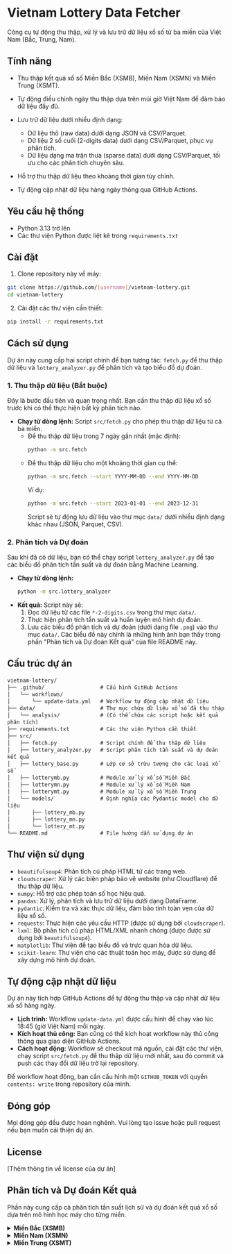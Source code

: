 # Vietnam Lottery Data Fetcher

Công cụ tự động thu thập, xử lý và lưu trữ dữ liệu xổ số từ ba miền của Việt Nam (Bắc, Trung, Nam).

## Tính năng

- Thu thập kết quả xổ số Miền Bắc (XSMB), Miền Nam (XSMN) và Miền Trung (XSMT).
- Tự động điều chỉnh ngày thu thập dựa trên múi giờ Việt Nam để đảm bảo dữ liệu đầy đủ.
- Lưu trữ dữ liệu dưới nhiều định dạng:
  - Dữ liệu thô (raw data) dưới dạng JSON và CSV/Parquet.
  - Dữ liệu 2 số cuối (2-digits data) dưới dạng CSV/Parquet, phục vụ phân tích.
  - Dữ liệu dạng ma trận thưa (sparse data) dưới dạng CSV/Parquet, tối ưu cho các phân tích chuyên sâu.
- Hỗ trợ thu thập dữ liệu theo khoảng thời gian tùy chỉnh.

- Tự động cập nhật dữ liệu hàng ngày thông qua GitHub Actions.

## Yêu cầu hệ thống

- Python 3.13 trở lên
- Các thư viện Python được liệt kê trong `requirements.txt`

## Cài đặt

1. Clone repository này về máy:

```bash
git clone https://github.com/[username]/vietnam-lottery.git
cd vietnam-lottery
```

2. Cài đặt các thư viện cần thiết:

```bash
pip install -r requirements.txt
```

## Cách sử dụng

Dự án này cung cấp hai script chính để bạn tương tác: `fetch.py` để thu thập dữ liệu và `lottery_analyzer.py` để phân tích và tạo biểu đồ dự đoán.

### 1. Thu thập dữ liệu (Bắt buộc)

Đây là bước đầu tiên và quan trọng nhất. Bạn cần thu thập dữ liệu xổ số trước khi có thể thực hiện bất kỳ phân tích nào.

- **Chạy từ dòng lệnh:**
  Script `src/fetch.py` cho phép thu thập dữ liệu từ cả ba miền.
  - Để thu thập dữ liệu trong 7 ngày gần nhất (mặc định):
    ```bash
    python -m src.fetch
    ```
  - Để thu thập dữ liệu cho một khoảng thời gian cụ thể:
    ```bash
    python -m src.fetch --start YYYY-MM-DD --end YYYY-MM-DD
    ```
    Ví dụ:
    ```bash
    python -m src.fetch --start 2023-01-01 --end 2023-12-31
    ```
    Script sẽ tự động lưu dữ liệu vào thư mục `data/` dưới nhiều định dạng khác nhau (JSON, Parquet, CSV).

### 2. Phân tích và Dự đoán

Sau khi đã có dữ liệu, bạn có thể chạy script `lottery_analyzer.py` để tạo các biểu đồ phân tích tần suất và dự đoán bằng Machine Learning.

- **Chạy từ dòng lệnh:**
  ```bash
  python -m src.lottery_analyzer
  ```
- **Kết quả:**
  Script này sẽ:
  1. Đọc dữ liệu từ các file `*-2-digits.csv` trong thư mục `data/`.
  2. Thực hiện phân tích tần suất và huấn luyện mô hình dự đoán.
  3. Lưu các biểu đồ phân tích và dự đoán (dưới dạng file `.png`) vào thư mục `data/`. Các biểu đồ này chính là những hình ảnh bạn thấy trong phần "Phân tích và Dự đoán Kết quả" của file README này.

## Cấu trúc dự án

```
vietnam-lottery/
├── .github/                  # Cấu hình GitHub Actions
│   └── workflows/
│       └── update-data.yml   # Workflow tự động cập nhật dữ liệu
├── data/                     # Thư mục chứa dữ liệu xổ số đã thu thập
│   └── analysis/             # (Có thể chứa các script hoặc kết quả phân tích)
├── requirements.txt          # Các thư viện Python cần thiết
├── src/
│   ├── fetch.py              # Script chính để thu thập dữ liệu
│   ├── lottery_analyzer.py   # Script phân tích tần suất và dự đoán kết quả
│   ├── lottery_base.py       # Lớp cơ sở trừu tượng cho các loại xổ số
│   ├── lotterymb.py          # Module xử lý xổ số Miền Bắc
│   ├── lotterymn.py          # Module xử lý xổ số Miền Nam
│   ├── lotterymt.py          # Module xử lý xổ số Miền Trung
│   └── models/               # Định nghĩa các Pydantic model cho dữ liệu
│       ├── lottery_mb.py
│       ├── lottery_mn.py
│       └── lottery_mt.py
└── README.md                 # File hướng dẫn sử dụng dự án
```

## Thư viện sử dụng

- `beautifulsoup4`: Phân tích cú pháp HTML từ các trang web.
- `cloudscraper`: Xử lý các biện pháp bảo vệ website (như Cloudflare) để thu thập dữ liệu.
- `numpy`: Hỗ trợ các phép toán số học hiệu quả.
- `pandas`: Xử lý, phân tích và lưu trữ dữ liệu dưới dạng DataFrame.
- `pydantic`: Kiểm tra và xác thực dữ liệu, đảm bảo tính toàn vẹn của dữ liệu xổ số.
- `requests`: Thực hiện các yêu cầu HTTP (được sử dụng bởi `cloudscraper`).
- `lxml`: Bộ phân tích cú pháp HTML/XML nhanh chóng (được được sử dụng bởi `beautifulsoup4`).
- `matplotlib`: Thư viện để tạo biểu đồ và trực quan hóa dữ liệu.
- `scikit-learn`: Thư viện cho các thuật toán học máy, được sử dụng để xây dựng mô hình dự đoán.

## Tự động cập nhật dữ liệu

Dự án này tích hợp GitHub Actions để tự động thu thập và cập nhật dữ liệu xổ số hàng ngày.

- **Lịch trình:** Workflow `update-data.yml` được cấu hình để chạy vào lúc 18:45 (giờ Việt Nam) mỗi ngày.
- **Kích hoạt thủ công:** Bạn cũng có thể kích hoạt workflow này thủ công thông qua giao diện GitHub Actions.
- **Cách hoạt động:** Workflow sẽ checkout mã nguồn, cài đặt các thư viện, chạy script `src/fetch.py` để thu thập dữ liệu mới nhất, sau đó commit và push các thay đổi dữ liệu trở lại repository.

Để workflow hoạt động, bạn cần cấu hình một `GITHUB_TOKEN` với quyền `contents: write` trong repository của mình.

## Đóng góp

Mọi đóng góp đều được hoan nghênh. Vui lòng tạo issue hoặc pull request nếu bạn muốn cải thiện dự án.

## License

[Thêm thông tin về license của dự án]

## Phân tích và Dự đoán Kết quả

Phần này cung cấp cả phân tích tần suất lịch sử và dự đoán kết quả xổ số dựa trên mô hình học máy cho từng miền.

<details>
<summary><strong>Miền Bắc (XSMB)</strong></summary>

Dưới đây là phân tích tần suất và dự đoán cho xổ số Miền Bắc.

**Phân tích tần suất lịch sử:**
![Phân tích tần suất Miền Bắc](data/frequency_analysis_MB.png)

**Dự đoán kết quả (Machine Learning):**
![Dự đoán ML Miền Bắc](data/ml_prediction_MB.png)

</details>

<details>
<summary><strong>Miền Nam (XSMN)</strong></summary>

Dưới đây là phân tích tần suất và dự đoán cho xổ số Miền Nam.

**Phân tích tần suất lịch sử:**
![Phân tích tần suất Miền Nam](data/frequency_analysis_MN.png)

**Dự đoán kết quả (Machine Learning):**
![Dự đoán ML Miền Nam](data/ml_prediction_MN.png)

</details>

<details>
<summary><strong>Miền Trung (XSMT)</strong></summary>

Dưới đây là phân tích tần suất và dự đoán cho xổ số Miền Trung.

**Phân tích tần suất lịch sử:**
![Phân tích tần suất Miền Trung](data/frequency_analysis_MT.png)

**Dự đoán kết quả (Machine Learning):**
![Dự đoán ML Miền Trung](data/ml_prediction_MT.png)

</details>

